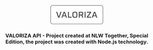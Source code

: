 ﻿<h3
  align="center"
>
  <img
    alt="Valoriza"
    width="168em"
    src="./screensReadme/logo_valoriza.svg"
  >
</h3>

<h3
  align="center"
>
  VALORIZA API - Project created at NLW Together, Special Edition, the project was created with Node.js technology.
</h3>
